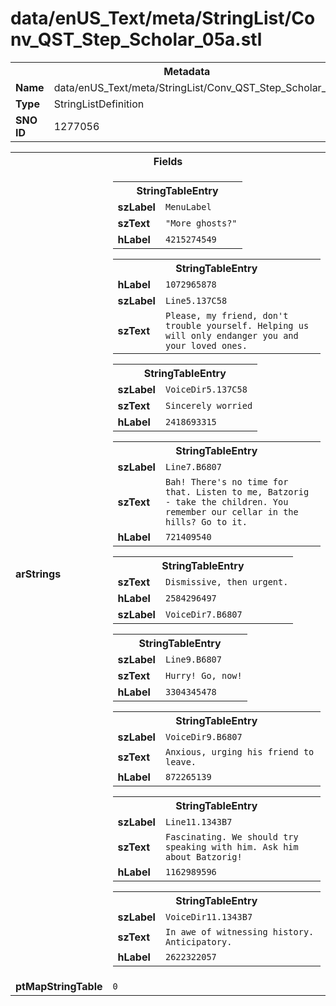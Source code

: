 <h1>data/enUS_Text/meta/StringList/Conv_QST_Step_Scholar_05a.stl</h1><table><tr><th colspan="100%">Metadata</th></tr><tr><td><b>Name</b></td><td>data/enUS_Text/meta/StringList/Conv_QST_Step_Scholar_05a.stl</td></tr><tr><td><b>Type</b></td><td>StringListDefinition</td></tr><tr><td><b>SNO ID</b></td><td>1277056</td></tr></table>

<table><tr><th colspan="100%">Fields</th></tr><tr><td><b>arStrings</b></td><td><table><tr><th colspan="100%">StringTableEntry</th></tr><tr><td><b>szLabel</b></td><td><code>MenuLabel</code></td></tr><tr><td><b>szText</b></td><td><code>"More ghosts?"</code></td></tr><tr><td><b>hLabel</b></td><td><code>4215274549</code></td></tr></table>


<table><tr><th colspan="100%">StringTableEntry</th></tr><tr><td><b>hLabel</b></td><td><code>1072965878</code></td></tr><tr><td><b>szLabel</b></td><td><code>Line5.137C58</code></td></tr><tr><td><b>szText</b></td><td><code>Please, my friend, don't trouble yourself. Helping us will only endanger you and your loved ones.</code></td></tr></table>


<table><tr><th colspan="100%">StringTableEntry</th></tr><tr><td><b>szLabel</b></td><td><code>VoiceDir5.137C58</code></td></tr><tr><td><b>szText</b></td><td><code>Sincerely worried</code></td></tr><tr><td><b>hLabel</b></td><td><code>2418693315</code></td></tr></table>


<table><tr><th colspan="100%">StringTableEntry</th></tr><tr><td><b>szLabel</b></td><td><code>Line7.B6807</code></td></tr><tr><td><b>szText</b></td><td><code>Bah! There's no time for that. Listen to me, Batzorig - take the children. You remember our cellar in the hills? Go to it.</code></td></tr><tr><td><b>hLabel</b></td><td><code>721409540</code></td></tr></table>


<table><tr><th colspan="100%">StringTableEntry</th></tr><tr><td><b>szText</b></td><td><code>Dismissive, then urgent.</code></td></tr><tr><td><b>hLabel</b></td><td><code>2584296497</code></td></tr><tr><td><b>szLabel</b></td><td><code>VoiceDir7.B6807</code></td></tr></table>


<table><tr><th colspan="100%">StringTableEntry</th></tr><tr><td><b>szLabel</b></td><td><code>Line9.B6807</code></td></tr><tr><td><b>szText</b></td><td><code>Hurry! Go, now!</code></td></tr><tr><td><b>hLabel</b></td><td><code>3304345478</code></td></tr></table>


<table><tr><th colspan="100%">StringTableEntry</th></tr><tr><td><b>szLabel</b></td><td><code>VoiceDir9.B6807</code></td></tr><tr><td><b>szText</b></td><td><code>Anxious, urging his friend to leave.</code></td></tr><tr><td><b>hLabel</b></td><td><code>872265139</code></td></tr></table>


<table><tr><th colspan="100%">StringTableEntry</th></tr><tr><td><b>szLabel</b></td><td><code>Line11.1343B7</code></td></tr><tr><td><b>szText</b></td><td><code>Fascinating. We should try speaking with him. Ask him about Batzorig!</code></td></tr><tr><td><b>hLabel</b></td><td><code>1162989596</code></td></tr></table>


<table><tr><th colspan="100%">StringTableEntry</th></tr><tr><td><b>szLabel</b></td><td><code>VoiceDir11.1343B7</code></td></tr><tr><td><b>szText</b></td><td><code>In awe of witnessing history. Anticipatory.</code></td></tr><tr><td><b>hLabel</b></td><td><code>2622322057</code></td></tr></table>


</td></tr><tr><td><b>ptMapStringTable</b></td><td><code>0</code></td></tr></table>

